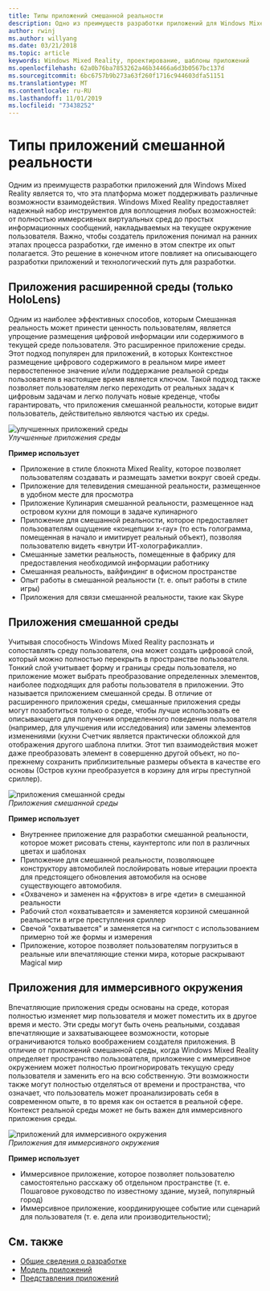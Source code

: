 ```yaml
---
title: Типы приложений смешанной реальности
description: Одно из преимуществ разработки приложений для Windows Mixed Reality состоит в том, что существует целый ряд возможностей, которые платформа может поддерживать из полнофункциональных виртуальных сред, а также для облегчения работы с информационными слоями в текущей среде пользователя.
author: rwinj
ms.author: willyang
ms.date: 03/21/2018
ms.topic: article
keywords: Windows Mixed Reality, проектирование, шаблоны приложений
ms.openlocfilehash: 62a0b76ba7853262a46b34466a6d3b0567bc137d
ms.sourcegitcommit: 6bc6757b9b273a63f260f1716c944603dfa51151
ms.translationtype: MT
ms.contentlocale: ru-RU
ms.lasthandoff: 11/01/2019
ms.locfileid: "73438252"
---
```

# <a name="types-of-mixed-reality-apps"></a>Типы приложений смешанной реальности

Одним из преимуществ разработки приложений для Windows Mixed Reality является то, что эта платформа может поддерживать различные возможности взаимодействия. Windows Mixed Reality предоставляет надежный набор инструментов для воплощения любых возможностей: от полностью иммерсивных виртуальных сред до простых информационных сообщений, накладываемых на текущее окружение пользователя. Важно, чтобы создатель приложения понимал на ранних этапах процесса разработки, где именно в этом спектре их опыт полагается. Это решение в конечном итоге повлияет на описывающего разработки приложений и технологический путь для разработки.

## <a name="enhanced-environment-apps-hololens-only"></a>Приложения расширенной среды (только HoloLens)

Одним из наиболее эффективных способов, которым Смешанная реальность может принести ценность пользователям, является упрощение размещения цифровой информации или содержимого в текущей среде пользователя. Это расширенное приложение среды. Этот подход популярен для приложений, в которых Контекстное размещение цифрового содержимого в реальном мире имеет первостепенное значение и/или поддержание реальной среды пользователя в настоящее время является ключом. Такой подход также позволяет пользователям легко переходить от реальных задач к цифровым задачам и легко получать новые креденце, чтобы гарантировать, что приложения смешанной реальности, которые видит пользователь, действительно являются частью их среды.

![улучшенных приложений среды](images/enhancedenvironmentapps-640px.jpg)<br>
*Улучшенные приложения среды*

**Пример использует**
* Приложение в стиле блокнота Mixed Reality, которое позволяет пользователям создавать и размещать заметки вокруг своей среды.
* Приложение для телевидения смешанной реальности, размещенное в удобном месте для просмотра
* Приложение Кулинария смешанной реальности, размещенное над островом кухни для помощи в задаче кулинарного
* Приложение для смешанной реальности, которое предоставляет пользователям ощущение «концепции x-ray» (то есть голограмма, помещенная в начало и имитирует реальный объект), позволяя пользователю видеть «внутри ИТ-холографикалли».
* Смешанные заметки реальность, помещенные в фабрику для предоставления необходимой информации работнику
* Смешанная реальность, вайфиндинг в офисном пространстве
* Опыт работы в смешанной реальности (т. е. опыт работы в стиле игры)
* Приложения для связи смешанной реальности, такие как Skype

## <a name="blended-environment-apps"></a>Приложения смешанной среды

Учитывая способность Windows Mixed Reality распознать и сопоставлять среду пользователя, она может создать цифровой слой, который можно полностью перекрыть в пространстве пользователя. Тонкий слой учитывает форму и границы среды пользователя, но приложение может выбрать преобразование определенных элементов, наиболее подходящих для работы пользователя в приложении. Это называется приложением смешанной среды. В отличие от расширенного приложения среды, смешанные приложения среды могут позаботиться только о среде, чтобы лучше использовать ее описывающего для получения определенного поведения пользователя (например, для улучшения или исследования) или замены элементов изменениями (кухни Счетчик является практически обложкой для отображения другого шаблона плитки. Этот тип взаимодействия может даже преобразовать элемент в совершенно другой объект, но по-прежнему сохранить приблизительные размеры объекта в качестве его основы (Остров кухни преобразуется в корзину для игры преступной сриллер).

![приложения смешанной среды](images/blendedenvironmentapps-640px.jpg)<br>
*Приложения смешанной среды*

**Пример использует**
* Внутреннее приложение для разработки смешанной реальности, которое может рисовать стены, каунтертопс или пол в различных цветах и шаблонах
* Приложение для смешанной реальности, позволяющее конструктору автомобилей послойировать новые итерации проекта для предстоящего обновления автомобиля на основе существующего автомобиля.
* «Охвачено» и заменен на «фруктов» в игре «дети» в смешанной реальности
* Рабочий стол «охватывается» и заменяется корзиной смешанной реальности в игре преступления сриллер
* Свечой "охватывается" и заменяется на сигнпост с использованием примерно той же формы и измерения
* Приложение, которое позволяет пользователям погрузиться в реальные или впечатляющие стенки мира, которые раскрывают Magical мир

## <a name="immersive-environment-apps"></a>Приложения для иммерсивного окружения

Впечатляющие приложения среды основаны на среде, которая полностью изменяет мир пользователя и может поместить их в другое время и место. Эти среды могут быть очень реальными, создавая впечатляющие и захватывающеее возможности, которые ограничиваются только воображением создателя приложения. В отличие от приложений смешанной среды, когда Windows Mixed Reality определяет пространство пользователя, приложение с иммерсивное окружением может полностью проигнорировать текущую среду пользователя и заменить его на всю собственную. Эти возможности также могут полностью отделяться от времени и пространства, что означает, что пользователь может проанализировать себя в современном опыте, в то время как он остается в реальной сфере. Контекст реальной среды может не быть важен для иммерсивного приложения среды.

![приложений для иммерсивного окружения](images/windows-mixed-reality-640px.jpg)<br>
*Приложения для иммерсивного окружения*

**Пример использует**
* Иммерсивное приложение, которое позволяет пользователю самостоятельно расскажу об отдельном пространстве (т. е. Пошаговое руководство по известному здание, музей, популярный город)
* Иммерсивное приложение, координирующее событие или сценарий для пользователя (т. е. дела или производительности);

## <a name="see-also"></a>См. также
* [Общие сведения о разработке](development.md)
* [Модель приложений](app-model.md)
* [Представления приложений](app-views.md)
